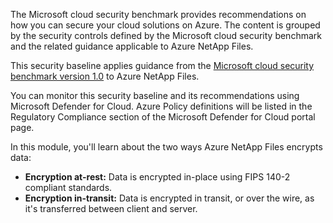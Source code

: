 The Microsoft cloud security benchmark provides recommendations on how you can secure your cloud solutions on Azure. The content is grouped by the security controls defined by the Microsoft cloud security benchmark and the related guidance applicable to Azure NetApp Files.

This security baseline applies guidance from the [Microsoft cloud security benchmark version 1.0](/security/benchmark/azure/overview) to Azure NetApp Files.

You can monitor this security baseline and its recommendations using Microsoft Defender for Cloud. Azure Policy definitions will be listed in the Regulatory Compliance section of the Microsoft Defender for Cloud portal page.

In this module, you'll learn about the two ways Azure NetApp Files encrypts data: 

* **Encryption at-rest:** Data is encrypted in-place using FIPS 140-2 compliant standards.
* **Encryption in-transit:** Data is encrypted in transit, or over the wire, as it's transferred between client and server.

